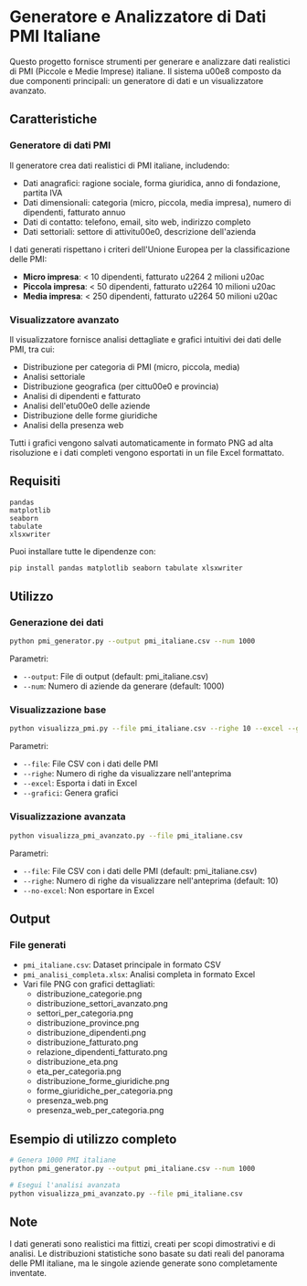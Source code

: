 # Generatore e Analizzatore di Dati PMI Italiane

Questo progetto fornisce strumenti per generare e analizzare dati realistici di PMI (Piccole e Medie Imprese) italiane. Il sistema u00e8 composto da due componenti principali: un generatore di dati e un visualizzatore avanzato.

## Caratteristiche

### Generatore di dati PMI

Il generatore crea dati realistici di PMI italiane, includendo:

- Dati anagrafici: ragione sociale, forma giuridica, anno di fondazione, partita IVA
- Dati dimensionali: categoria (micro, piccola, media impresa), numero di dipendenti, fatturato annuo
- Dati di contatto: telefono, email, sito web, indirizzo completo
- Dati settoriali: settore di attivitu00e0, descrizione dell'azienda

I dati generati rispettano i criteri dell'Unione Europea per la classificazione delle PMI:
- **Micro impresa**: < 10 dipendenti, fatturato u2264 2 milioni u20ac
- **Piccola impresa**: < 50 dipendenti, fatturato u2264 10 milioni u20ac
- **Media impresa**: < 250 dipendenti, fatturato u2264 50 milioni u20ac

### Visualizzatore avanzato

Il visualizzatore fornisce analisi dettagliate e grafici intuitivi dei dati delle PMI, tra cui:

- Distribuzione per categoria di PMI (micro, piccola, media)
- Analisi settoriale
- Distribuzione geografica (per cittu00e0 e provincia)
- Analisi di dipendenti e fatturato
- Analisi dell'etu00e0 delle aziende
- Distribuzione delle forme giuridiche
- Analisi della presenza web

Tutti i grafici vengono salvati automaticamente in formato PNG ad alta risoluzione e i dati completi vengono esportati in un file Excel formattato.

## Requisiti

```
pandas
matplotlib
seaborn
tabulate
xlsxwriter
```

Puoi installare tutte le dipendenze con:

```bash
pip install pandas matplotlib seaborn tabulate xlsxwriter
```

## Utilizzo

### Generazione dei dati

```bash
python pmi_generator.py --output pmi_italiane.csv --num 1000
```

Parametri:
- `--output`: File di output (default: pmi_italiane.csv)
- `--num`: Numero di aziende da generare (default: 1000)

### Visualizzazione base

```bash
python visualizza_pmi.py --file pmi_italiane.csv --righe 10 --excel --grafici
```

Parametri:
- `--file`: File CSV con i dati delle PMI
- `--righe`: Numero di righe da visualizzare nell'anteprima
- `--excel`: Esporta i dati in Excel
- `--grafici`: Genera grafici

### Visualizzazione avanzata

```bash
python visualizza_pmi_avanzato.py --file pmi_italiane.csv
```

Parametri:
- `--file`: File CSV con i dati delle PMI (default: pmi_italiane.csv)
- `--righe`: Numero di righe da visualizzare nell'anteprima (default: 10)
- `--no-excel`: Non esportare in Excel

## Output

### File generati

- `pmi_italiane.csv`: Dataset principale in formato CSV
- `pmi_analisi_completa.xlsx`: Analisi completa in formato Excel
- Vari file PNG con grafici dettagliati:
  - distribuzione_categorie.png
  - distribuzione_settori_avanzato.png
  - settori_per_categoria.png
  - distribuzione_province.png
  - distribuzione_dipendenti.png
  - distribuzione_fatturato.png
  - relazione_dipendenti_fatturato.png
  - distribuzione_eta.png
  - eta_per_categoria.png
  - distribuzione_forme_giuridiche.png
  - forme_giuridiche_per_categoria.png
  - presenza_web.png
  - presenza_web_per_categoria.png

## Esempio di utilizzo completo

```bash
# Genera 1000 PMI italiane
python pmi_generator.py --output pmi_italiane.csv --num 1000

# Esegui l'analisi avanzata
python visualizza_pmi_avanzato.py --file pmi_italiane.csv
```

## Note

I dati generati sono realistici ma fittizi, creati per scopi dimostrativi e di analisi. Le distribuzioni statistiche sono basate su dati reali del panorama delle PMI italiane, ma le singole aziende generate sono completamente inventate.
